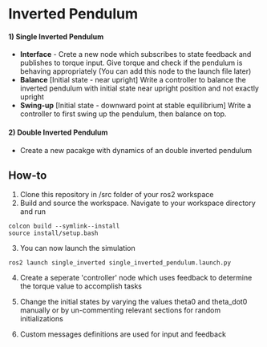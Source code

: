 # Inverted Pendulum
#### 1) Single Inverted Pendulum
- **Interface** - Crete a new node which subscribes to state feedback and publishes to torque input. Give torque and check if the pendulum is behaving appropriately (You can add this node to the launch file later)
- **Balance** [Initial state - near upright] Write a controller to balance the inverted pendulum with initial state near upright position and not exactly upright
- **Swing-up** [Initial state - downward point at stable equilibrium] Write a controller to first swing up the pendulum, then balance on top.

#### 2) Double Inverted Pendulum
- Create a new pacakge with dynamics of an double inverted pendulum

## How-to
1. Clone this repository in /src folder of your ros2 workspace
2. Build and source the workspace. Navigate to your workspace directory and run
```
colcon build --symlink--install
source install/setup.bash
```
3. You can now launch the simulation
```
ros2 launch single_inverted single_inverted_pendulum.launch.py
```
4. Create a seperate 'controller' node which uses feedback to determine the torque value to accomplish tasks

5. Change the initial states by varying the values theta0 and theta_dot0 manually or by un-commenting relevant sections for random initializations
6. Custom messages definitions are used for input and feedback 



